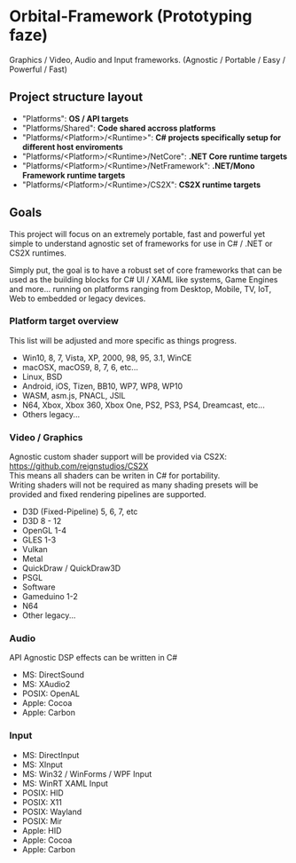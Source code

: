 # Orbital-Framework (Prototyping faze)
Graphics / Video, Audio and Input frameworks. (Agnostic / Portable / Easy / Powerful / Fast)

## Project structure layout
* "Platforms": <b>OS / API targets</b>
* "Platforms/Shared": <b>Code shared accross platforms</b>
* "Platforms/\<Platform\>/\<Runtime\>": <b>C# projects specifically setup for different host enviroments</b>
* "Platforms/\<Platform\>/\<Runtime\>/NetCore": <b>.NET Core runtime targets</b>
* "Platforms/\<Platform\>/\<Runtime\>/NetFramework": <b>.NET/Mono Framework runtime targets</b>
* "Platforms/\<Platform\>/\<Runtime\>/CS2X": <b>CS2X runtime targets</b>

## Goals
This project will focus on an extremely portable, fast and powerful yet simple to understand agnostic set of frameworks for use in C# / .NET or CS2X runtimes.<br>

Simply put, the goal is to have a robust set of core frameworks that can be used as the building blocks for C# UI / XAML like systems, Game Engines and more... running on platforms ranging from Desktop, Mobile, TV, IoT, Web to embedded or legacy devices.

### Platform target overview
This list will be adjusted and more specific as things progress.<br>
* Win10, 8, 7, Vista, XP, 2000, 98, 95, 3.1, WinCE
* macOSX, macOS9, 8, 7, 6, etc...
* Linux, BSD
* Android, iOS, Tizen, BB10, WP7, WP8, WP10
* WASM, asm.js, PNACL, JSIL
* N64, Xbox, Xbox 360, Xbox One, PS2, PS3, PS4, Dreamcast, etc...
* Others legacy...

### Video / Graphics
Agnostic custom shader support will be provided via CS2X: https://github.com/reignstudios/CS2X<br>
This means all shaders can be writen in C# for portability.<br>
Writing shaders will not be required as many shading presets will be provided and fixed rendering pipelines are supported.<br>

* D3D (Fixed-Pipeline) 5, 6, 7, etc
* D3D 8 - 12
* OpenGL 1-4
* GLES 1-3
* Vulkan
* Metal
* QuickDraw / QuickDraw3D
* PSGL
* Software
* Gameduino 1-2
* N64
* Other legacy...

### Audio
API Agnostic DSP effects can be written in C#<br>

* MS: DirectSound
* MS: XAudio2
* POSIX: OpenAL
* Apple: Cocoa
* Apple: Carbon

### Input
* MS: DirectInput
* MS: XInput
* MS: Win32 / WinForms / WPF Input
* MS: WinRT XAML Input
* POSIX: HID
* POSIX: X11
* POSIX: Wayland
* POSIX: Mir
* Apple: HID
* Apple: Cocoa
* Apple: Carbon